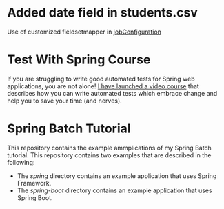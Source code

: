 # Added date field in students.csv

Use of customized fieldsetmapper in [jobConfiguration](https://github.com/panik5467/spring-batch-examples/blob/master/reading-data/csv-file/src/main/java/net/petrikainulainen/spring/batch/SpringBatchExampleJobConfig.java)

# Test With Spring Course

If you are struggling to write good automated tests for Spring web applications, you are not alone! [I have launched a video course](https://www.testwithspring.com/?utm_source=github&utm_medium=social&utm_content=spring-batch&utm_campaign=test-with-spring-course-presales) that describes how you can write automated tests which embrace change and help you to save your time (and nerves).

# Spring Batch Tutorial

This repository contains the example ammplications of my Spring Batch tutorial. This repository contains two examples that are described in the following:

* The _spring_ directory contains an example application that uses Spring Framework.
* The _spring-boot_ directory contains an example application that uses Spring Boot.

